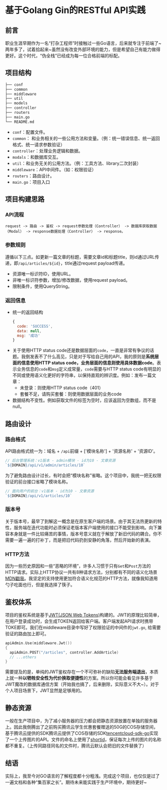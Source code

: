 # 基于Golang Gin的RESTful API实践
## 前言
职业生涯早期作为一名“打杂工程师”时接触过一些Go语言，后来就专注于前端了~
两年多了，试着拾起来~虽然没有改变外部环境的能力，但是希望自己有能力做得更好。这个时代，“伪全栈”已经成为每一位合格前端的标配。

## 项目结构
```bash
├── conf 
├── common 
├── middleware
├── util
├── models
├── controller
├── routers
├── main.go
└── README.md
```
- `conf`：配置文件。
- `common`： 和业务相关的一些公用方法和变量。（例：统一错误信息、统一返回格式、统一请求参数验证）
- `controller`：处理业务逻辑和数据。
- `modals`：和数据库交互。
- `util`：和业务无关的公用方法。（例：工具方法、library二次封装）
- `middleware`：API中间件。（如：权限验证）
- `routers`：路由设计。
- `main.go`：项目入口


## 项目构建思路
### API流程
```
request -> 路由 -> 鉴权 -> request参数处理（Controller） -> 数据库获取数据（Modal） -> response数据处理（Controller） -> response。
```
### 参数规则
遵循以下三点。如更新一篇文章的标题，需要文章id和标题title，则id通过URL传递，即`/api/articles/${id}`，title通过request payload传递。
- 资源唯一标识符ID，使用URL。
- 非唯一标识符参数，增加/修改数据，使用request payload。
- 限制条件，使用QueryString。
### 返回信息
- 统一的返回结构
  ```js
  {
    code: 'SUCCESS',
    data: null,
    msg: '成功'
  }
  ```
- 关于使用HTTP status code还是数据层面的`code`，一直是非常有争议的话题。我倒发表不了什么高见，只是对于写给自己用的API，我的原则是**系统层面的信息使用HTTP status code，业务层面的信息则使用具体数据code**。表示业务信息的`code`和`msg`定义成常量，`code`需要与HTTP status code有明显的不同或使用语义化更好的字符串，以保持直观的辨识度。例如：发布一篇文章：
  - 未登录：则使用HTTP status code（401）
  - 套餐不足，请购买套餐：则使用数据层面的业务code
- 数据结构不变性。例如获取文件的标签为空时，应该返回为空数组，而不是null。


## 路由设计
### 路由格式
API路由格式统一为：域名 + `/api`前缀 + ['模块名称'] + '资源名称' + '资源ID'。
```js
// 后台管理系统：v1版本 - admin模块 - id为10 - 文章资源
`${DOMAIN}/api/v1/admin/articles/10`
```
为了避免路由设计过长，有时会把“模块名称”省略。这个项目中，我统一把无权限验证的前台接口省略了模块名称。
```js
// 面向用户的前台：v1版本 - id为10 - 文章资源
`${DOMAIN}/api/v1/articles/10`
```
### 版本号
关于版本号，最早了到解这一概念是在原生客户端的场景。由于其无法热更新的特性，服务端在迭代功能时必须保证老版本客户端使用的接口不能受到影响。向下兼容本身就是一件比较痛苦的事情，版本号意义就在于解放了新旧代码的耦合。你不需要一遍一遍的打补丁，而是把旧代码扔到安静的角落，然后开始新的表演。

### HTTP方法
因为一些历史原因和一些“恶略的环境”，许多人习惯于只有`Get`和`Post`方法的HTTP请求。实际上HTTP协议一共有8种请求方法，分别都有不同的语义化场景[MDN戳我](https://developer.mozilla.org/zh-CN/docs/Web/HTTP/Methods)。我坚定的支持使用更加符合语义化规范的HTTP方法，就像我知道用勺子吃面也行，但是我选择了筷子。

## 鉴权体系
项目的鉴权系统是基于[JWT(JSON Web Tokens)](https://jwt.io/)构建的。JWT的原理比较简单，在用户登录成功时，会生成TOKEN返回给客户端。客户端发起API请求时携带TOKE即可。我们在middleware目录中写好了权限验证的中间件的`jwt.go`, 给需要验证的路由加上即可。
```go
apiAdmin.Use(middleware.Jwt())
{
  apiAdmin.POST("/articles", controller.AddArticle)
  // ...others
}
```
需要提及的是，单纯的JWT鉴权存在一个不可弥补的缺陷**无法服务端退出**，本质上就一种**以牺牲安全性为代价换取便捷性**的方案。所以你可能会看见许多基于JWT魔改的数据库通信方案（开始我也搞了，后来删除，实际意义不大~）。对于个人项目场景下，JWT显然是足够用的。

## 静态资源
一般在生产项目中，为了减小服务器的压力都会把静态资源放置在单独的服务器上。因此我倒腾出了之前购买腾讯云学生优惠套餐赠送的50G的COS存储空间，基于腾讯云提供的SDK腾讯云提供了COS存储的SDK[tencentcloud-sdk-go](https://github.com/tencentcloud/tencentcloud-sdk-go)实现了一个上传图片的API。文件的命名上使用了[shortid](https://github.com/teris-io/shortid)，保证每次上传的图片的名称都不重复。（上传同路径同名的文件时，腾讯云默认会把旧的文件替换了）

## 结语
实际上，我至今对GO语言的了解程度都十分粗浅。完成这个项目，也仅仅是过了一遍文档和各种“集百家之长”。期待未来能实践于生产环境中，期待更好~